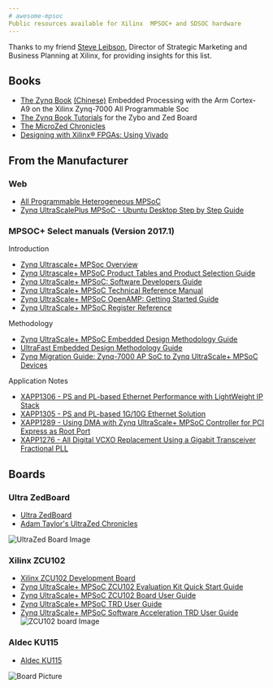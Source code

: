 ```yaml
---
# awesome-mpsoc
Public resources available for Xilinx  MPSOC+ and SDSOC hardware
---
```


Thanks to my friend [Steve Leibson](https://www.linkedin.com/in/steveleibson/), Director of Strategic Marketing and Business Planning at Xilinx, for providing insights for this list.

## Books

* [The Zynq Book](http://amzn.to/2qdGmGQ) [(Chinese)](http://amzn.to/2qm2zxz) Embedded Processing with the Arm Cortex-A9 on the Xilinx Zynq-7000 All Programmable Soc 
* [The Zynq Book Tutorials](http://amzn.to/2rj5qfA) for the Zybo and Zed Board
* [The MicroZed Chronicles](http://amzn.to/2rWswov) 
* [Designing with Xilinx® FPGAs: Using Vivado](http://amzn.to/2qdRtQ2) 

## From the Manufacturer 

### Web 

* [All Programmable Heterogeneous MPSoC](https://www.xilinx.com/products/silicon-devices/soc/zynq-ultrascale-mpsoc.html)
* [Zynq UltraScalePlus MPSoC - Ubuntu Desktop Step by Step Guide](http://www.wiki.xilinx.com/Zynq+UltraScalePlus+MPSoC+-+Ubuntu+Desktop+Step+by+Step+Guide)

### MPSOC+ Select manuals (Version 2017.1)

Introduction 

* [Zynq Ultrascale+ MPSoc Overview](http://www.xilinx.com/support/documentation/data_sheets/ds891-zynq-ultrascale-plus-overview.pdf) 
* [Zynq Ultrascale+ MPSoC Product Tables and Product Selection Guide](http://www.xilinx.com/support/documentation/selection-guides/zynq-ultrascale-plus-product-selection-guide.pdf) 
* [Zynq UltraScale+ MPSoC: Software Developers Guide](http://www.xilinx.com/support/documentation/user_guides/ug1137-zynq-ultrascale-mpsoc-swdev.pdf)
* [Zynq UltraScale+ MPSoC Technical Reference Manual](http://www.xilinx.com/support/documentation/user_guides/ug1085-zynq-ultrascale-trm.pdf)
* [Zynq UltraScale+ MPSoC OpenAMP: Getting Started Guide](https://www.xilinx.com/support/documentation/sw_manuals/xilinx2017_1/ug1186-zynq-openamp-gsg.pdf)
* [Zynq UltraScale+ MPSoC Register Reference](http://www.xilinx.com/html_docs/registers/ug1087/ug1087-zynq-ultrascale-registers.html)

Methodology 

* [Zynq UltraScale+ MPSoC Embedded Design Methodology Guide](http://www.xilinx.com/support/documentation/sw_manuals/ug1228-ultrafast-embedded-design-methodology-guide.pdf)
* [UltraFast Embedded Design Methodology Guide](http://www.xilinx.com/support/documentation/sw_manuals/ug1046-ultrafast-design-methodology-guide.pdf)
* [Zynq Migration Guide: Zynq-7000 AP SoC to Zynq UltraScale+ MPSoC Devices](http://www.xilinx.com/support/documentation/user_guides/ug1213-zynq-migration-guide.pdf)

Application Notes

* [XAPP1306 - PS and PL-based Ethernet Performance with LightWeight IP Stack](http://www.xilinx.com/support/documentation/application_notes/xapp1306-ps-pl-ethernet-performance-lwip.pdf)
* [XAPP1305 - PS and PL-based 1G/10G Ethernet Solution](http://www.xilinx.com/support/documentation/application_notes/xapp1305-ps-pl-based-ethernet-solution.pdf)
* [XAPP1289 - Using DMA with Zynq UltraScale+ MPSoC Controller for PCI Express as Root Port](http://www.xilinx.com/support/documentation/application_notes/xapp1289-dma-pcie.pdf)
* [XAPP1276 - All Digital VCXO Replacement Using a Gigabit Transceiver Fractional PLL](http://www.xilinx.com/support/documentation/application_notes/xapp1276-vcxo.pdf)


## Boards

### Ultra ZedBoard

* [Ultra ZedBoard](http://zedboard.org/product/ultrazed-EG)
* [Adam Taylor's UltraZed Chronicles](http://www.ultrazedchronicles.com/)

![UltraZed Board Image](http://adiuvoengineering.com/wp-content/uploads/2017/02/2017-01-26-16.59.43.jpg)

### Xilinx ZCU102

* [Xilinx ZCU102 Development Board](https://www.xilinx.com/products/boards-and-kits/ek-u1-zcu102-g.html)
* [Zynq UltraScale+ MPSoC ZCU102 Evaluation Kit Quick Start Guide](https://www.xilinx.com/support/documentation/boards_and_kits/zcu102/xtp426-zcu102-quickstart.pdf)
* [Zynq UltraScale+ MPSoC ZCU102 Board User Guide](http://www.xilinx.com/support/documentation/boards_and_kits/zcu102/ug1182-zcu102-eval-bd.pdf)
* [Zynq UltraScale+ MPSoC TRD User Guide](http://www.xilinx.com/support/documentation/boards_and_kits/zcu102/2016_4/ug1221-zcu102-base-trd.pdf)
* [Zynq UltraScale+ MPSoC Software Acceleration TRD User Guide](http://www.xilinx.com/support/documentation/boards_and_kits/zcu102/2016_4/ug1211-zcu102-swaccel-trd.pdf)
![ZCU102 board Image](https://www.xilinx.com/content/xilinx/en/products/boards-and-kits/ek-u1-zcu102-g/_jcr_content/mainParsys/xilinxtabs2/tab-hardware/xilinxtabs2_a7ee/tab-evalkit/xilinximage_6259.img.jpg/1494885568642.jpg)

### Aldec KU115

* [Aldec KU115](https://www.aldec.com/en/products/prototyping/hes_fpga_boards/kintex_ultrascale/hes_hpc_dsp_ku115)

![Board Picture](https://www.aldec.com/images/content/products/hes_fpga_boards/kintex_ultrascale/hes_hpc_dsp_ku115.jpg)


